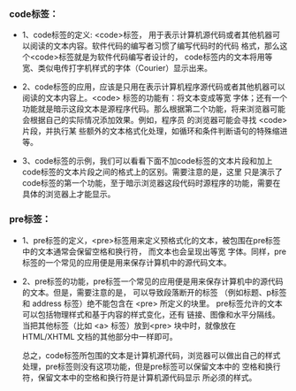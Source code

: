 ### code标签：

* 1、code标签的定义: \<code\>标签， 用于表示计算机源代码或者其他机器可以阅读的文本内容。软件代码的编写者习惯了编写代码时的代码
  格式，那么这个\<code\>标签就是为软件代码编写者设计的， code标签内的文本将用等宽、类似电传打字机样式的字体（Courier）显示出来。

* 2、code标签的应用，应该是只用在表示计算机程序源代码或者其他机器可以阅读的文本内容上。\<code\> 标签的功能有：将文本变成等宽
  字体；还有一个功能就是暗示这段文本是源程序代码。那么根据第二个功能，将来浏览器可能会根据自己的实际情况添加效果。例如，程序员
  的浏览器可能会寻找 \<code\> 片段，并执行某 些额外的文本格式化处理，如循环和条件判断语句的特殊缩进等。

* 3、code标签的示例，我们可以看看下面不加code标签的文本片段和加上code标签的文本片段之间的格式上的区别。需要注意的是，这里
  只是演示了code标签的第一个功能，至于暗示浏览器这段代码时源程序的功能，需要在具体的浏览器上才能显示。
  
### pre标签：

* 1、pre标签的定义，\<pre\>标签用来定义预格式化的文本，被包围在pre标签中的文本通常会保留空格和换行符， 而文本也会呈现出等宽
  字体。同样，pre标签的一个常见的应用便是用来保存计算机中的源代码文本。

* 2、pre标签的功能，pre标签一个常见的应用便是用来保存计算机中的源代码的文本。但是，需要注意的是， 可以导致段落断开的标签
（例如标题、p标签和 address 标签）绝不能包含在 \<pre\> 所定义的块里。 pre标签允许的文本可以包括物理样式和基于内容的样式变化，还有
链接、图像和水平分隔线。 当把其他标签（比如 \<a\> 标签）放到\<pre\> 块中时，就像放在 HTML/XHTML 文档的其他部分中一样即可。

    总之，code标签所包围的文本是计算机源代码，浏览器可以做出自己的样式处理，pre标签则没有这项功能，但是pre标签可以保留文本中的
空格和换行符，保留文本中的空格和换行符是计算机源代码显示 所必须的样式。
